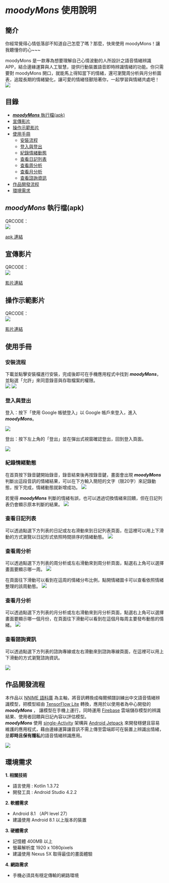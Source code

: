 # ***moodyMons*** 使用說明  

## 簡介  
你經常覺得心情低落卻不知道自己怎麼了嗎？那麼，快來使用 moodyMons！讓我聽懂你的心~~~  

moodyMons 是一款專為想要理解自己心情波動的人所設計之語音情緒辨識 APP，結合邊緣運算與人工智慧，提供行動裝置語音即時辨識情緒的功能。你只需要對 moodyMons 開口，就能馬上得知當下的情緒，還可瀏覽周分析與月分析圖表，追蹤長期的情緒變化，讓可愛的情緒怪獸陪著你，一起學習與情緒共處吧！  
  ![](https://i.imgur.com/r1x9xqa.png)  
## 目錄  
* [***moodyMons*** 執行檔(apk)](#moodyMons-執行檔apk)  
* [宣傳影片](#宣傳影片)
* [操作示範影片](#操作示範影片)
* [使用手冊](#使用手冊)  
    * [安裝流程](#安裝流程)
    * [登入與登出](#登入與登出)
    * [紀錄情緒動態](#紀錄情緒動態)
    * [查看日記列表](#查看日記列表)
    * [查看周分析](#查看周分析)
    * [查看月分析](#查看月分析)
    * [查看諮詢資訊](#查看諮詢資訊)
* [作品開發流程](#作品開發流程)  
* [環境需求](#環境需求)  
## ***moodyMons*** 執行檔(apk)  

QRCODE：  
![](https://i.imgur.com/E8IlJEb.png)

  
[apk 連結](https://drive.google.com/drive/folders/1hCfK-SRJSyV4yFDkaax-4UHaR8P8Tq4n?usp=sharing)  
## 宣傳影片  

QRCODE：  
![](https://i.imgur.com/tDBhPNi.png)

[影片連結](https://youtu.be/edo2S2pQgjU)

## 操作示範影片  
QRCODE：  
![](https://i.imgur.com/v682rdc.png)  


[影片連結](https://youtu.be/PlhWJmkOK-g)  
## 使用手冊  
### 安裝流程  
下載並點擊安裝檔進行安裝，完成後即可在手機應用程式中找到 ***moodyMons***，並點選「允許」來同意錄音與存取檔案的權限。  
![](https://i.imgur.com/tPPtXpu.png)
![](https://i.imgur.com/ijsrh78.jpg)
### 登入與登出  
登入：按下「使用 Google 帳號登入」以 Google 帳戶來登入，進入 ***moodyMons***。  

![](https://i.imgur.com/13DnWoh.png)



登出：按下左上角的「登出」並在彈出式視窗確認登出，回到登入頁面。  

![](https://i.imgur.com/IvRkUhg.jpg)


### 紀錄情緒動態
在首頁按下錄音鍵開始錄音，錄音結束後再按錄音鍵，畫面會出現 ***moodyMons*** 判斷出這段音訊的情緒結果，可以在下方輸入簡短的文字（限20字）來記錄動態，按下完成，情緒動態就新增成功。
![](https://i.imgur.com/cg5HKV0.png)

若覺得 ***moodyMons*** 判斷的情緒有誤，也可以透過切換情緒來回饋，但在日記列表仍會顯示原本判斷的結果。
![](https://i.imgur.com/JdzU5zO.png)

### 查看日記列表
可以透過點選下方列表的日記或左右滑動來到日記列表頁面，在這裡可以用上下滑動的方式瀏覽以日記形式依照時間排序的情緒動態。
![](https://i.imgur.com/o5K2qEU.png)


### 查看周分析
可以透過點選下方列表的周分析或左右滑動來到周分析頁面，點選右上角可以選擇畫面要顯示哪一周。
![](https://i.imgur.com/p4ZqaTV.png)


在頁面往下滑動可以看到在這周的情緒分布比例，點開情緒圖卡可以查看依照情緒整理的該周動態。
![](https://i.imgur.com/9ggiRzW.png)

### 查看月分析
可以透過點選下方列表的月分析或左右滑動來到月分析頁面，點選右上角可以選擇畫面要顯示哪一個月份，在頁面往下滑動可以看到在這個月每周主要發布動態的情緒。
![](https://i.imgur.com/wlmZpAl.jpg)


### 查看諮詢資訊

可以透過點選下方列表的諮詢專線或左右滑動來到諮詢專線頁面，在這裡可以用上下滑動的方式瀏覽諮詢資訊。

![](https://i.imgur.com/PsCDRqI.jpg)


## 作品開發流程  
本作品以 [NNIME 語料庫](https://nnime.ee.nthu.edu.tw/) 為主軸，將音訊轉換成梅爾頻譜訓練出中文語音情緒辨識模型，把模型經由 [TensorFlow Lite](https://www.tensorflow.org/lite?hl=zh-tw) 轉換，應用於以使用者為中心開發的 ***moodyMons*** ， 讓模型在手機上運行，同時運用 [Firebase](https://firebase.google.com) 雲端儲存模型的辨識結果、使用者回饋與日記內容以評估模型。  
***moodyMons***  使用 [single-Activity](https://youtu.be/2k8x8V77CrU) 架構與 [Android Jetpack](https://developer.android.com/jetpack) 來開發穩健且容易維護的應用程式，藉由邊緣運算讓音訊不需上傳至雲端即可在裝置上辨識出情緒，是**即時且保有隱私**的語音情緒辨識應用。  

![](https://i.imgur.com/2IeqQ0y.png)  

## 環境需求  
**1. 相關技術**
* 語言使用 : Kotlin 1.3.72
* 開發工具 : Android Studio 4.2.2

**2. 軟體需求**

* Android 8.1 （API level 27）
* 建議使用 Android 8.1 以上版本的裝置

**3. 硬體需求** 

* 記憶體 400MB 以上
* 螢幕解析度 1920 x 1080pixels
* 建議使用 Nexus 5X 取得最佳的畫面體驗

**4. 網路需求** 
* 手機必須具有穩定傳輸的網路環境

